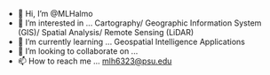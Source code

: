 - 👋 Hi, I’m @MLHalmo
- 👀 I’m interested in ... Cartography/ Geographic Information System (GIS)/ Spatial Analysis/ Remote Sensing (LiDAR)
- 🌱 I’m currently learning ... Geospatial Intelligence Applications
- 💞️ I’m looking to collaborate on ... 
- 📫 How to reach me ... mlh6323@psu.edu

<!---
MLHalmo/MLHalmo is a ✨ special ✨ repository because its `README.md` (this file) appears on your GitHub profile.
You can click the Preview link to take a look at your changes.
--->
